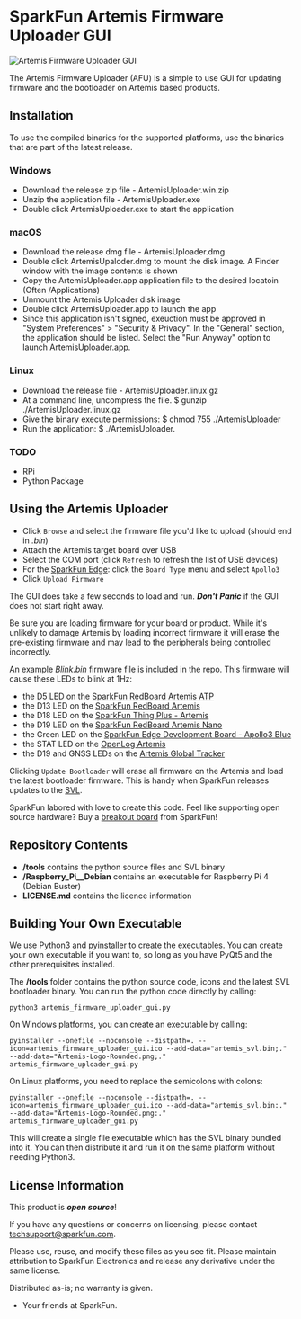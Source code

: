 SparkFun Artemis Firmware Uploader GUI
========================================

![Artemis Firmware Uploader GUI](https://cdn.sparkfun.com/assets/home_page_posts/3/1/2/3/Artemis-GUI-v2.jpg)

The Artemis Firmware Uploader (AFU) is a simple to use GUI for updating firmware and the bootloader on Artemis based products.

## Installation
To use the compiled binaries for the supported platforms, use the binaries that are part of the latest release. 

### Windows 
* Download the release zip file - ArtemisUploader.win.zip
* Unzip the application file - ArtemisUploader.exe
* Double click ArtemisUploader.exe to start the application

### macOS
* Download the release dmg file - ArtemisUploader.dmg
* Double click ArtemisUpaloder.dmg to mount the disk image. A Finder window with the image contents is shown
* Copy the ArtemisUploader.app application file to the desired locatoin (Often /Applications)
* Unmount the Artemis Uploader disk image
* Double click ArtemisUploader.app to launch the app
* Since this application isn't signed, exeuction must be approved in "System Preferences" > "Security & Privacy". In the "General" section, the application should be listed. Select the "Run Anyway" option to launch ArtemisUploader.app. 

### Linux
* Download the release  file - ArtemisUploader.linux.gz
* At a command line, uncompress the file.  $ gunzip ./ArtemisUploader.linux.gz
* Give the binary execute permissions:  $ chmod 755 ./ArtemisUploader
* Run the application: $ ./ArtemisUploader.


### TODO
* RPi
* Python Package

## Using the Artemis Uploader
  
  
* Click ```Browse``` and select the firmware file you'd like to upload (should end in *.bin*)
* Attach the Artemis target board over USB
* Select the COM port (click ```Refresh``` to refresh the list of USB devices)
* For the [SparkFun Edge](https://www.sparkfun.com/products/15170): click the ```Board Type``` menu and select ```Apollo3```
* Click ```Upload Firmware```

The GUI does take a few seconds to load and run. _**Don't Panic**_ if the GUI does not start right away.

Be sure you are loading firmware for your board or product. While it's unlikely to damage Artemis by loading incorrect firmware it will erase the pre-existing firmware and may lead to the peripherals being controlled incorrectly.

An example *Blink.bin* firmware file is included in the repo. This firmware will cause these LEDs to blink at 1Hz:
* the D5 LED on the [SparkFun RedBoard Artemis ATP](https://www.sparkfun.com/products/15442)
* the D13 LED on the [SparkFun RedBoard Artemis](https://www.sparkfun.com/products/15444)
* the D18 LED on the [SparkFun Thing Plus - Artemis](https://www.sparkfun.com/products/15574)
* the D19 LED on the [SparkFun RedBoard Artemis Nano](https://www.sparkfun.com/products/15443)
* the Green LED on the [SparkFun Edge Development Board - Apollo3 Blue](https://www.sparkfun.com/products/15170)
* the STAT LED on the [OpenLog Artemis](https://www.sparkfun.com/products/15846)
* the D19 and GNSS LEDs on the [Artemis Global Tracker](https://www.sparkfun.com/products/16469)

Clicking ```Update Bootloader``` will erase all firmware on the Artemis and load the latest bootloader firmware. This is handy when SparkFun releases updates to the [SVL](https://github.com/sparkfun/SparkFun_Apollo3_AmbiqSuite_BSPs/blob/master/common/examples/artemis_svl/src/main.c).

SparkFun labored with love to create this code. Feel like supporting open source hardware?
Buy a [breakout board](https://www.sparkfun.com/products/15444) from SparkFun!

Repository Contents
-------------------

* **/tools** contains the python source files and SVL binary
* **/Raspberry_Pi__Debian** contains an executable for Raspberry Pi 4 (Debian Buster)
* **LICENSE.md** contains the licence information

Building Your Own Executable
----------------------------

We use Python3 and [pyinstaller](http://www.pyinstaller.org/) to create the executables. You can create your own executable if you want to, so long as you have PyQt5 and the other prerequisites installed.

The **/tools** folder contains the python source code, icons and the latest SVL bootloader binary. You can run the python code directly by calling:

```python3 artemis_firmware_uploader_gui.py```

On Windows platforms, you can create an executable by calling:

```pyinstaller --onefile --noconsole --distpath=. --icon=artemis_firmware_uploader_gui.ico --add-data="artemis_svl.bin;." --add-data="Artemis-Logo-Rounded.png;." artemis_firmware_uploader_gui.py```

On Linux platforms, you need to replace the semicolons with colons:

```pyinstaller --onefile --noconsole --distpath=. --icon=artemis_firmware_uploader_gui.ico --add-data="artemis_svl.bin:." --add-data="Artemis-Logo-Rounded.png:." artemis_firmware_uploader_gui.py```

This will create a single file executable which has the SVL binary bundled into it. You can then distribute it and run it on the same platform without needing Python3.

License Information
-------------------

This product is _**open source**_!

If you have any questions or concerns on licensing, please contact techsupport@sparkfun.com.

Please use, reuse, and modify these files as you see fit. Please maintain attribution to SparkFun Electronics and release any derivative under the same license.

Distributed as-is; no warranty is given.

- Your friends at SparkFun.
